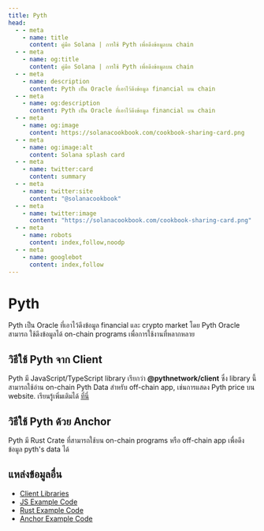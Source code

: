 ```yaml
---
title: Pyth
head:
  - - meta
    - name: title
      content: คู่มือ Solana | การใช้ Pyth เพื่อดึงข้อมูลบน chain
  - - meta
    - name: og:title
      content: คู่มือ Solana | การใช้ Pyth เพื่อดึงข้อมูลบน chain
  - - meta
    - name: description
      content: Pyth เป็น Oracle ที่เอาไว้ดึงข้อมูล financial บน chain
  - - meta
    - name: og:description
      content: Pyth เป็น Oracle ที่เอาไว้ดึงข้อมูล financial บน chain
  - - meta
    - name: og:image
      content: https://solanacookbook.com/cookbook-sharing-card.png
  - - meta
    - name: og:image:alt
      content: Solana splash card
  - - meta
    - name: twitter:card
      content: summary
  - - meta
    - name: twitter:site
      content: "@solanacookbook"
  - - meta
    - name: twitter:image
      content: "https://solanacookbook.com/cookbook-sharing-card.png"
  - - meta
    - name: robots
      content: index,follow,noodp
  - - meta
    - name: googlebot
      content: index,follow
---
```


# Pyth

Pyth เป็น Oracle ที่เอาไว้ดึงข้อมูล financial และ crypto market โดย Pyth Oracle สามารถ ใช้ดึงข้อมูลได้ on-chain programs เพื่อการใช้งานที่หลากหลาย

## วิธีใช้ Pyth จาก Client

Pyth มี JavaScript/TypeScript library เรียกว่า **@pythnetwork/client** ซึ่ง library นี้สามารถใช้อ่าน on-chain Pyth Data สำหรับ off-chain app, เช่นการแสดง Pyth price บน website. เรียนรู้เพิ่มเติมได้ [ที่นี่](https://www.npmjs.com/package/@pythnetwork/client)

<SolanaCodeGroup>
  <SolanaCodeGroupItem title="TS" active>

  <template v-slot:default>

@[code](@/code/pyth/client/client.en.ts)

  </template>

  <template v-slot:preview>

@[code](@/code/pyth/client/client.preview.en.ts)

  </template>

  </SolanaCodeGroupItem>

</SolanaCodeGroup>

## วิธีใช้ Pyth ด้วย Anchor

Pyth มี Rust Crate ที่สามารถใช้บน on-chain programs หรือ off-chain app เพื่อดึงข้อมูล pyth's data ได้

<SolanaCodeGroup>
  <SolanaCodeGroupItem title="Anchor" active>

  <template v-slot:default>

@[code](@/code/pyth/on-chain/on-chain.en.rs)

  </template>

  <template v-slot:preview>

@[code](@/code/pyth/on-chain/on-chain.preview.en.rs)

  </template>

  </SolanaCodeGroupItem>

</SolanaCodeGroup>

## แหล่งข้อมูลอื่น

- [Client Libraries](https://docs.pyth.network/consumers/client-libraries)
- [JS Example Code](https://github.dev/solana-labs/solana/tree/master/web3.js/examples)
- [Rust Example Code](https://github.com/project-OpenBook/anchor/tree/master/tests/pyth)
- [Anchor Example Code](https://github.com/0xPratik/pyth-anchor-example)

